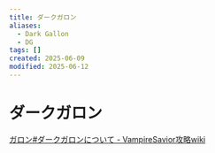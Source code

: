 ```yaml
---
title: ダークガロン
aliases:
  - Dark Gallon
  - DG
tags: []
created: 2025-06-09
modified: 2025-06-12
---
```


# ダークガロン

[ガロン#ダークガロンについて - VampireSavior攻略wiki](https://seesaawiki.jp/vswiki/d/%A5%AC%A5%ED%A5%F3#content_12)

